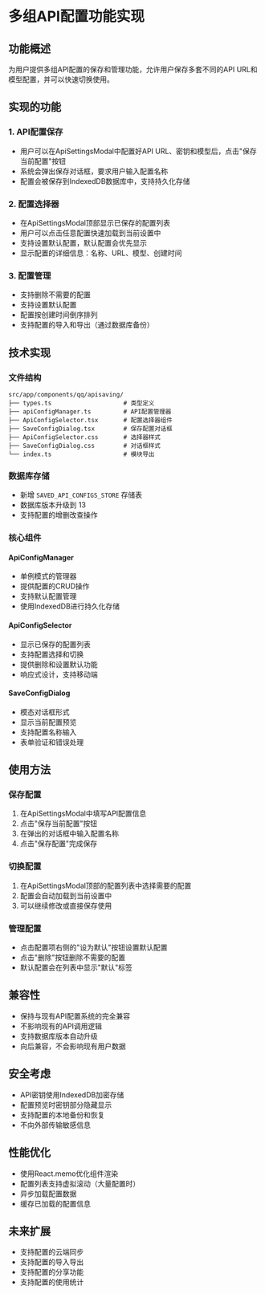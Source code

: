 # 多组API配置功能实现

## 功能概述

为用户提供多组API配置的保存和管理功能，允许用户保存多套不同的API URL和模型配置，并可以快速切换使用。

## 实现的功能

### 1. API配置保存
- 用户可以在ApiSettingsModal中配置好API URL、密钥和模型后，点击"保存当前配置"按钮
- 系统会弹出保存对话框，要求用户输入配置名称
- 配置会被保存到IndexedDB数据库中，支持持久化存储

### 2. 配置选择器
- 在ApiSettingsModal顶部显示已保存的配置列表
- 用户可以点击任意配置快速加载到当前设置中
- 支持设置默认配置，默认配置会优先显示
- 显示配置的详细信息：名称、URL、模型、创建时间

### 3. 配置管理
- 支持删除不需要的配置
- 支持设置默认配置
- 配置按创建时间倒序排列
- 支持配置的导入和导出（通过数据库备份）

## 技术实现

### 文件结构
```
src/app/components/qq/apisaving/
├── types.ts                    # 类型定义
├── apiConfigManager.ts         # API配置管理器
├── ApiConfigSelector.tsx       # 配置选择器组件
├── SaveConfigDialog.tsx        # 保存配置对话框
├── ApiConfigSelector.css       # 选择器样式
├── SaveConfigDialog.css        # 对话框样式
└── index.ts                    # 模块导出
```

### 数据库存储
- 新增 `SAVED_API_CONFIGS_STORE` 存储表
- 数据库版本升级到 13
- 支持配置的增删改查操作

### 核心组件

#### ApiConfigManager
- 单例模式的管理器
- 提供配置的CRUD操作
- 支持默认配置管理
- 使用IndexedDB进行持久化存储

#### ApiConfigSelector
- 显示已保存的配置列表
- 支持配置选择和切换
- 提供删除和设置默认功能
- 响应式设计，支持移动端

#### SaveConfigDialog
- 模态对话框形式
- 显示当前配置预览
- 支持配置名称输入
- 表单验证和错误处理

## 使用方法

### 保存配置
1. 在ApiSettingsModal中填写API配置信息
2. 点击"保存当前配置"按钮
3. 在弹出的对话框中输入配置名称
4. 点击"保存配置"完成保存

### 切换配置
1. 在ApiSettingsModal顶部的配置列表中选择需要的配置
2. 配置会自动加载到当前设置中
3. 可以继续修改或直接保存使用

### 管理配置
- 点击配置项右侧的"设为默认"按钮设置默认配置
- 点击"删除"按钮删除不需要的配置
- 默认配置会在列表中显示"默认"标签

## 兼容性

- 保持与现有API配置系统的完全兼容
- 不影响现有的API调用逻辑
- 支持数据库版本自动升级
- 向后兼容，不会影响现有用户数据

## 安全考虑

- API密钥使用IndexedDB加密存储
- 配置预览时密钥部分隐藏显示
- 支持配置的本地备份和恢复
- 不向外部传输敏感信息

## 性能优化

- 使用React.memo优化组件渲染
- 配置列表支持虚拟滚动（大量配置时）
- 异步加载配置数据
- 缓存已加载的配置信息

## 未来扩展

- 支持配置的云端同步
- 支持配置的导入导出
- 支持配置的分享功能
- 支持配置的使用统计
